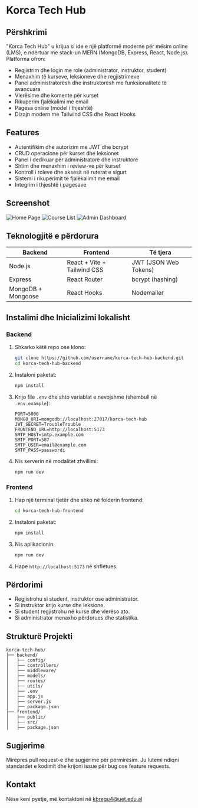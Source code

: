 # Korca Tech Hub

## Përshkrimi

"Korca Tech Hub" u krijua si ide e një platformë moderne për mësim online (LMS), e ndërtuar me stack-un MERN (MongoDB, Express, React, Node.js). Platforma ofron:

- Regjistrim dhe login me role (administrator, instruktor, student)
- Menaxhim të kurseve, leksioneve dhe regjistrimeve
- Panel administratorësh dhe instruktorësh me funksionalitete të avancuara
- Vlerësime dhe komente për kurset
- Rikuperim fjalëkalimi me email
- Pagesa online (model i thjeshtë)
- Dizajn modern me Tailwind CSS dhe React Hooks

## Features

- Autentifikim dhe autorizim me JWT dhe bcrypt
- CRUD operacione për kurset dhe leksionet
- Panel i dedikuar për administratorë dhe instruktorë
- Shtim dhe menaxhim i review-ve për kurset
- Kontroll i roleve dhe aksesit në ruterat e sigurt
- Sistemi i rikuperimit të fjalëkalimit me email
- Integrim i thjeshtë i pagesave

## Screenshot

![Home Page](./screenshots/homepage.png)
![Course List](./screenshots/courselist.png)
![Admin Dashboard](./screenshots/admin-dashboard.png)

## Teknologjitë e përdorura

| Backend                  | Frontend                     | Të tjera                  |
|--------------------------|------------------------------|--------------------------|
| Node.js                  | React + Vite + Tailwind CSS  | JWT (JSON Web Tokens)    |
| Express                  | React Router                 | bcrypt (hashing)         |
| MongoDB + Mongoose       | React Hooks                  | Nodemailer               |

## Instalimi dhe Inicializimi lokalisht

### Backend

1. Shkarko këtë repo ose klono:

   ```bash
   git clone https://github.com/username/korca-tech-hub-backend.git
   cd korca-tech-hub-backend
   ```

2. Instaloni paketat:

   ```bash
   npm install
   ```

3. Krijo file `.env` dhe shto variablat e nevojshme (shembull në `.env.example`):

   ```env
   PORT=5000
   MONGO_URI=mongodb://localhost:27017/korca-tech-hub
   JWT_SECRET=TroubleTrouble
   FRONTEND_URL=http://localhost:5173
   SMTP_HOST=smtp.example.com
   SMTP_PORT=587
   SMTP_USER=email@example.com
   SMTP_PASS=passwordi
   ```

4. Nis serverin në modalitet zhvillimi:

   ```bash
   npm run dev
   ```

### Frontend

1. Hap një terminal tjetër dhe shko në folderin frontend:

   ```bash
   cd korca-tech-hub-frontend
   ```

2. Instaloni paketat:

   ```bash
   npm install
   ```

3. Nis aplikacionin:

   ```bash
   npm run dev
   ```

4. Hape `http://localhost:5173` në shfletues.

## Përdorimi

- Regjistrohu si student, instruktor ose administrator.
- Si instruktor krijo kurse dhe leksione.
- Si student regjistrohu në kurse dhe vlerëso ato.
- Si administrator menaxho përdorues dhe statistika.

## Strukturë Projekti

```
korca-tech-hub/
├── backend/
│   ├── config/
│   ├── controllers/
│   ├── middleware/
│   ├── models/
│   ├── routes/
│   ├── utils/
│   ├── .env
│   ├── app.js
│   ├── server.js
│   ├── package.json
├── frontend/
│   ├── public/
│   ├── src/
│   ├── package.json
```

## Sugjerime

Mirëpres pull request-e dhe sugjerime për përmirësim. Ju lutemi ndiqni standardet e kodimit dhe krijoni issue për bug ose feature requests.

## Kontakt

Nëse keni pyetje, më kontaktoni në kbregu4@uet.edu.al
